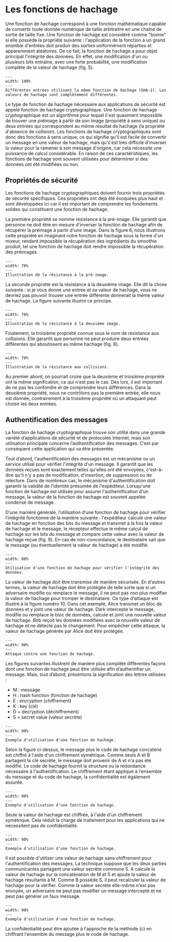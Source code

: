 # Les fonctions de hachage

Une fonction de hachage correspond à une fonction mathématique capable de convertir toute donnée numérique de taille arbitraitre en une chaîne de sortie de taille fixe. Une fonction de hachage est considéré comme "bonne" si elle possède la propriété suivante : l'application de la fonction à un grand ensmble d'entrées doit produir des sorties uniformément réparties et apparemment aléatoires. De ce fait, la fonction de hachage a pour objet principal l'intégrité des données. En effet, une modification d'un ou plusieurs bits entraîne, avec une forte probabilité, une modification complète de la valeur de hachage (fig. 5).

```{figure} figures/hash_function.png
---
width: 100%
---
Différentes entrées utilisant la même fonction de hachage (SHA-1). Les valeurs de hachage sont complètement différentes. 
```

Le type de fonction de hachage nécessaire aux applications de sécurité est appelé fonction de hachage cryptographique. Une fonction de hachage cryptographique est un algorithme pour lequel il est quasiment impossible de trouver une préimage à partir de son image (propriété à sens unique) ou deux entrées qui correspondent au même résultat de hachage (la propriété d'absence de collision). Les fonctions de hachage cryptographiques sont donc des fonctions à sens unique, ce qui signifie qu'il est facile de convertir un message en une valeur de hachage, mais qu'il est très difficile d'inverser la valeur pour la ramener à son message d'origine, car cela nécessite une puissance de calcul considérable. En raison de ces caractéristiques, les fonctions de hachage sont souvent utilisées pour déterminer si des données ont été modifiées ou non. 


## Propriétés de sécurité

Les fonctions de hachage cryptographiques doivent fournir trois propriétés de sécurité spécifiques. Ces propriétés ont déjà été évoquées plus haut et sont développées ici car il est important de comprendre les fondements solides qui constituent une fonction de hachage. 

La première propriété se nomme résistance à la pré-image. Elle garantit que personne ne doit être en mesure d'inverser la fonction de hachage afin de récupérer la préimage à partir d'une image. Dans la figure 6, nous illustrons cette propriété en imaginant notre fonction de hachage sous la forme d'un mixeur, rendant impossible la récupération des ingrédients du smoothie produit, tel une fonction de hachage doit rendre impossible la récupération des préimages.

```{figure} figures/propriete1.png
---
width: 70%
---
Illustration de la résistance à la pré-image. 
```

La seconde propriété est la résistance à la deuxième image. Elle dit la chose suivante : si je vous donne une entrée et sa valeur de hachage, vous ne devriez pas pouvoir trouver une entrée différente donnerait la même valeur de hachage. La figure suivante illustre ce principe.

```{figure} figures/propriete2.png
---
width: 70%
---
Illustration de la résistance à la deuxième image. 
```

Finalement, la troisième propriété connue sous le nom de résistance aux collisions. Elle garantit que personne ne peut produire deux entrées différentes qui aboutissent au même hachage (fig. 8).

```{figure} figures/propriete3.png
---
width: 70%
---
Illustration de la résistance aux collisions. 
```
Au premier abord, on pourrait croire que la deuxième et troisième propriété ont la même signification, ce qui n'est pas le cas. Dès lors, il est important de ne pas les confondre et de comprendre leurs différences. Dans la deuxième propriété, nous ne contrôlons pas la première entrée, elle nous est donnée, contrairement à la troisième propriété où un attaquant peut choisir les deux entrées.

## Authentification des messages

La fonction de hachage cryptographique trouve son utilité dans une grande variété d’applications de sécurité et de protocoles Internet, mais son utilisation principale concerne l’authentification des messages. C’est par conséquent cette application qui va être présentée.

Tout d’abord, l'authentification des messages est un mécanisme ou un service utilisé pour vérifier l'intégrité d'un message. Il garantit que les données reçues sont exactement telles qu'elles ont été envoyées, c'est-à-dire qu'il n'y a pas de modification, d'insertion, de suppression ou de relecture. Dans de nombreux cas, le mécanisme d'authentification doit garantir la validité de l'identité présumée de l'expéditeur. Lorsqu'une fonction de hachage est utilisée pour assurer l'authentification d'un message, la valeur de la fonction de hachage est souvent appelée condensé de message.

D’une manière générale, l’utilisation d’une fonction de hachage pour vérifier l’intégrité fonctionne de la manière suivante : l'expéditeur calcule une valeur de hachage en fonction des bits du message et transmet à la fois la valeur de hachage et le message, le récepteur effectue le même calcul de hachage sur les bits du message et compare cette valeur avec la valeur de hachage reçue (fig. 9). En cas de non-concordance, le destinataire sait que le message (ou éventuellement la valeur de hachage) a été modifié.

```{figure} figures/integrite1.png
---
width: 80%
---
Utilisation d'une fonction de hachage pour vérifier l'intégrité des données. 
```

La valeur de hachage doit être transmise de manière sécurisée. En d'autres termes, la valeur de hachage doit être protégée de telle sorte que si un adversaire modifie ou remplace le message, il ne peut pas non plus modifier la valeur de hachage pour tromper le destinataire. Ce type d'attaque est illustré à la figure numéro 10. Dans cet exemple, Alice transmet un bloc de données et y joint une valeur de hachage. Dark intercepte le message, modifie ou remplace le bloc de données, calcule et joint une nouvelle valeur de hachage. Bob reçoit les données modifiées avec la nouvelle valeur de hachage et ne détecte pas le changement. Pour empêcher cette attaque, la valeur de hachage générée par Alice doit être protégée.

```{figure} figures/integrite2.png
---
width: 90%
---
Attaque contre une fonction de hachage. 
```

Les figures suivantes illustrent de manière plus complète différentes façons dont une fonction de hachage peut être utilisée afin d’authentifier un message. Mais, tout d’abord, présentons la signification des lettres utilisées : 

- M : message
- H : hash function (fonction de hachage)
- E : encryption (chiffrement)
- K : key (clé)
- D = decryption (déchiffrement)
- S = secret value (valeur secrète)

```{figure} figures/hash1.png
---
width: 90%
---
Exemple d'utilisation d'une fonction de hachage. 
```

Selon la figure ci-dessus, le message plus le code de hachage concaténé est chiffré à l'aide d'un chiffrement symétrique. Comme seuls A et B partagent la clé secrète, le message doit provenir de A et n'a pas été modifié. Le code de hachage fournit la structure ou la redondance nécessaire à l'authentification. Le chiffrement étant appliqué à l'ensemble du message et du code de hachage, la confidentialité est également assurée.

```{figure} figures/hash2.png
---
width: 90%
---
Exemple d'utilisation d'une fonction de hachage. 
```

Seule la valeur de hachage est chiffrée, à l'aide d'un chiffrement symétrique. Cela réduit la charge de traitement pour les applications qui ne nécessitent pas de confidentialité.

```{figure} figures/hash3.png
---
width: 90%
---
Exemple d'utilisation d'une fonction de hachage. 
```

Il est possible d'utiliser une valeur de hachage sans chiffrement pour l'authentification des messages. La technique suppose que les deux parties communicantes partagent une valeur secrète commune S. A calcule la valeur de hachage sur la concaténation de M et S et ajoute la valeur de hachage résultante à M. Comme B possède S, il peut recalculer la valeur de hachage pour la vérifier. Comme la valeur secrète elle-même n'est pas envoyée, un adversaire ne peut pas modifier un message intercepté et ne peut pas générer un faux message.

```{figure} figures/hash4.png
---
width: 90%
---
Exemple d'utilisation d'une fonction de hachage. 
```

La confidentialité peut être ajoutée à l'approche de la méthode (c) en chiffrant l'ensemble du message plus le code de hachage.